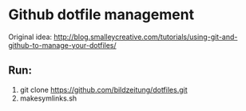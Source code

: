 # Github dotfile management

Original idea:
	http://blog.smalleycreative.com/tutorials/using-git-and-github-to-manage-your-dotfiles/

## Run:

1. git clone https://github.com/bildzeitung/dotfiles.git
1. makesymlinks.sh
